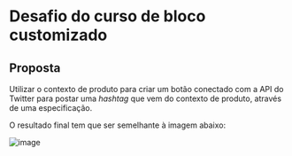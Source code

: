 # Desafio do curso de bloco customizado

## Proposta

Utilizar o contexto de produto para criar um botão conectado com a API do Twitter para postar uma _hashtag_ que vem do contexto de produto, através de uma especificação.

O resultado final tem que ser semelhante à imagem abaixo:

![image](https://user-images.githubusercontent.com/19495917/92764312-b19a8c00-f36a-11ea-8dc3-4561556084fd.png)
